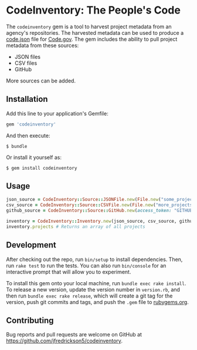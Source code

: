 # CodeInventory: The People's Code

The `codeinventory` gem is a tool to harvest project metadata from an agency's repositories. The harvested metadata can be used to produce a [code.json](https://code.gov/#/policy-guide/docs/compliance/inventory-code) file for [Code.gov](https://code.gov/). The gem includes the ability to pull project metadata from these sources:

* JSON files
* CSV files
* GitHub

More sources can be added.

## Installation

Add this line to your application's Gemfile:

```ruby
gem 'codeinventory'
```

And then execute:

    $ bundle

Or install it yourself as:

    $ gem install codeinventory

## Usage

```ruby
json_source = CodeInventory::Source::JSONFile.new(File.new("some_projects.json"))
csv_source = CodeInventory::Source::CSVFile.new(File.new("more_projects.csv"))
github_source = CodeInventory::Source::GitHub.new(access_token: "GITHUB_ACCESS_TOKEN", org: "github_org_name")

inventory = CodeInventory::Inventory.new(json_source, csv_source, github_source)
inventory.projects # Returns an array of all projects
```

## Development

After checking out the repo, run `bin/setup` to install dependencies. Then, run `rake test` to run the tests. You can also run `bin/console` for an interactive prompt that will allow you to experiment.

To install this gem onto your local machine, run `bundle exec rake install`. To release a new version, update the version number in `version.rb`, and then run `bundle exec rake release`, which will create a git tag for the version, push git commits and tags, and push the `.gem` file to [rubygems.org](https://rubygems.org).

## Contributing

Bug reports and pull requests are welcome on GitHub at https://github.com/jfredrickson5/codeinventory.
